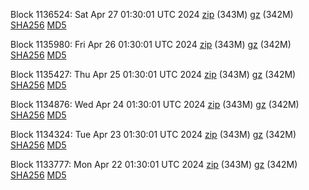 Block 1136524: Sat Apr 27 01:30:01 UTC 2024 [zip](https://files.01coin.io/mainnet/2024-04-27/bootstrap.dat.zip) (343M) [gz](https://files.01coin.io/mainnet/2024-04-27/bootstrap.dat.tar.gz) (342M) [SHA256](https://files.01coin.io/mainnet/2024-04-27/sha256.txt) [MD5](https://files.01coin.io/mainnet/2024-04-27/md5.txt)

Block 1135980: Fri Apr 26 01:30:01 UTC 2024 [zip](https://files.01coin.io/mainnet/2024-04-26/bootstrap.dat.zip) (343M) [gz](https://files.01coin.io/mainnet/2024-04-26/bootstrap.dat.tar.gz) (342M) [SHA256](https://files.01coin.io/mainnet/2024-04-26/sha256.txt) [MD5](https://files.01coin.io/mainnet/2024-04-26/md5.txt)

Block 1135427: Thu Apr 25 01:30:01 UTC 2024 [zip](https://files.01coin.io/mainnet/2024-04-25/bootstrap.dat.zip) (343M) [gz](https://files.01coin.io/mainnet/2024-04-25/bootstrap.dat.tar.gz) (342M) [SHA256](https://files.01coin.io/mainnet/2024-04-25/sha256.txt) [MD5](https://files.01coin.io/mainnet/2024-04-25/md5.txt)

Block 1134876: Wed Apr 24 01:30:01 UTC 2024 [zip](https://files.01coin.io/mainnet/2024-04-24/bootstrap.dat.zip) (343M) [gz](https://files.01coin.io/mainnet/2024-04-24/bootstrap.dat.tar.gz) (342M) [SHA256](https://files.01coin.io/mainnet/2024-04-24/sha256.txt) [MD5](https://files.01coin.io/mainnet/2024-04-24/md5.txt)

Block 1134324: Tue Apr 23 01:30:01 UTC 2024 [zip](https://files.01coin.io/mainnet/2024-04-23/bootstrap.dat.zip) (343M) [gz](https://files.01coin.io/mainnet/2024-04-23/bootstrap.dat.tar.gz) (342M) [SHA256](https://files.01coin.io/mainnet/2024-04-23/sha256.txt) [MD5](https://files.01coin.io/mainnet/2024-04-23/md5.txt)

Block 1133777: Mon Apr 22 01:30:01 UTC 2024 [zip](https://files.01coin.io/mainnet/2024-04-22/bootstrap.dat.zip) (343M) [gz](https://files.01coin.io/mainnet/2024-04-22/bootstrap.dat.tar.gz) (342M) [SHA256](https://files.01coin.io/mainnet/2024-04-22/sha256.txt) [MD5](https://files.01coin.io/mainnet/2024-04-22/md5.txt)
